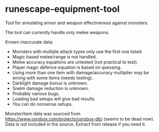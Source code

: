 # runescape-equipment-tool

Tool for simulating armor and weapon effectiveness against monsters.

The tool can currently handle only melee weapons.

Known inaccurate data:
* Monsters with multiple attack types only use the first one listed.
* Magic based melee/range is not handled.
* Melee accuracy equations are untested (not practical to test).
* Player magic defence equation is based on quessing.
* Using more than one item with damage/accuracy multiplier may be wrong with some items (needs testing).
* Darklight damage bonus is unknown.
* Snelm damage reduction is unknown.
* Probably various bugs.
* Loading bad setups will give bad results.
* You can do nonsense setups.

Monster/item data was sourced from https://www.osrsbox.com/projects/osrsbox-db/ (seems to be dead now). Data is not included in the source. Extract from release if you need it.
